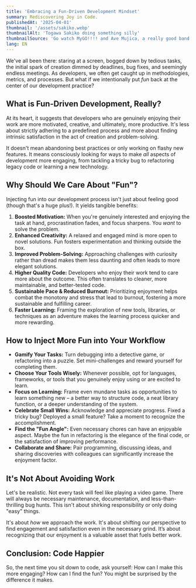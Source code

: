 ```yaml
---
title: 'Embracing a Fun-Driven Development Mindset'
summary: Rediscovering Joy in Code.
publishedAt: '2025-04-01'
thumbnail: '/assets/sakiko.webp'
thumbnailAlt: 'Togawa Sakiko doing something silly'
thumbnailSource: 'Go watch MyGO!!!! and Ave Mujica, a really good band anime that leaves a gaping hole in my heart'
lang: EN
---
```


We've all been there: staring at a screen, bogged down by tedious tasks, the initial spark of creation dimmed by deadlines, bug fixes, and seemingly endless meetings. As developers, we often get caught up in methodologies, metrics, and processes. But what if we intentionally put _fun_ back at the center of our development practice?

## What is Fun-Driven Development, Really?

At its heart, it suggests that developers who are genuinely enjoying their work are more motivated, creative, and ultimately, more productive. It's less about strictly adhering to a predefined process and more about finding intrinsic satisfaction in the act of creation and problem-solving.

It doesn't mean abandoning best practices or only working on flashy new features. It means consciously looking for ways to make _all_ aspects of development more engaging, from tackling a tricky bug to refactoring legacy code or learning a new technology.

## Why Should We Care About "Fun"?

Injecting fun into our development process isn't just about feeling good (though that's a huge plus!). It yields tangible benefits:

1. **Boosted Motivation:** When you're genuinely interested and enjoying the task at hand, procrastination fades, and focus sharpens. You _want_ to solve the problem.
2. **Enhanced Creativity:** A relaxed and engaged mind is more open to novel solutions. Fun fosters experimentation and thinking outside the box.
3. **Improved Problem-Solving:** Approaching challenges with curiosity rather than dread makes them less daunting and often leads to more elegant solutions.
4. **Higher Quality Code:** Developers who enjoy their work tend to care more about the outcome. This often translates to cleaner, more maintainable, and better-tested code.
5. **Sustainable Pace & Reduced Burnout:** Prioritizing enjoyment helps combat the monotony and stress that lead to burnout, fostering a more sustainable and fulfilling career.
6. **Faster Learning:** Framing the exploration of new tools, libraries, or techniques as an adventure makes the learning process quicker and more rewarding.

## How to Inject More Fun into Your Workflow

- **Gamify Your Tasks:** Turn debugging into a detective game, or refactoring into a puzzle. Set mini-challenges and reward yourself for completing them.
- **Choose Your Tools Wisely:** Whenever possible, opt for languages, frameworks, or tools that you genuinely enjoy using or are excited to learn.
- **Focus on Learning:** Frame even mundane tasks as opportunities to learn something new – a better way to structure code, a neat library function, or a deeper understanding of the system.
- **Celebrate Small Wins:** Acknowledge and appreciate progress. Fixed a tricky bug? Deployed a small feature? Take a moment to recognize the accomplishment.
- **Find the "Fun Angle":** Even necessary chores can have an enjoyable aspect. Maybe the fun in refactoring is the elegance of the final code, or the satisfaction of improving performance.
- **Collaborate and Share:** Pair programming, discussing ideas, and sharing discoveries with colleagues can significantly increase the enjoyment factor.

## It's Not About Avoiding Work

Let's be realistic. Not every task will feel like playing a video game. There will always be necessary maintenance, documentation, and less-than-thrilling bug hunts. This isn't about shirking responsibility or only doing "easy" things.

It's about _how_ we approach the work. It's about shifting our perspective to find engagement and satisfaction even in the necessary grind. It’s about recognizing that our enjoyment is a valuable asset that fuels better work.

## Conclusion: Code Happier

So, the next time you sit down to code, ask yourself: How can I make this more engaging? How can I find the fun? You might be surprised by the difference it makes.
